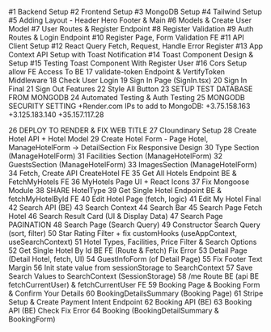 #1 Backend Setup
#2 Frontend Setup
#3 MongoDB Setup
#4 Tailwind Setup
#5 Adding Layout - Header Hero Footer & Main
#6 Models & Create User Model
#7 User Routes & Register Endpoint
#8 Register Validation
#9 Auth Routes & Login Endpoint
#10 Register Page, Form Validation FE
#11 API Client Setup
#12 React Query Fetch, Request, Handle Error Register
#13 App Context API Setup with Toast Notification
#14 Toast Component Design & Setup
#15 Testing Toast Component With Register User
#16 Cors Setup allow FE Access To BE
17 validate-token Endpoint & VertifyToken Middleware
18 Check User Login
19 Sign In Page (SignIn.tsx)
20 Sign In Final
21 Sign Out Features
22 Style All Button
23 SETUP TEST DATABASE FROM MONGODB
24 Automated Testing & Auth Testing
25 MONGODB SECURITY SETTING
+Render.com IPs to add to MongoDB:
+3.75.158.163
+3.125.183.140
+35.157.117.28

26 DEPLOY TO RENDER & FIX WEB TITLE
27 Cloundinary Setup
28 Create Hotel API + Hotel Model
29 Create Hotel Form - Page Hotel, ManageHotelForm -> DetailSection
Fix Responsive Design
30 Type Section (ManageHotelForm)
31 Facilities Section (ManageHotelForm)
32 GuestsSection (ManageHotelForm)
33 ImagesSection (ManageHotelForm)
34 Fetch, Create API CreateHotel FE
35 Get All Hotels Endpoint BE & FetchMyHotels FE
36 MyHotels Page UI + React Icons
37 Fix Mongoose Module
38 SHARE HotelType
39 Get Single Hotel Endpoint BE & fetchMyHotelById FE
40 Edit Hotel Page (fetch, logic)
41 Edit My Hotel Final
42 Search API (BE)
43 Search Context
44 Search Bar
45 Search Page Fetch Hotel
46 Search Result Card (UI & Display Data)
47 Search Page PAGINATION
48 Search Page (Search Query)
49 Constructor Search Query (sort, filter)
50 Star Rating Filter + fix customHooks (useAppContext, useSearchContext)
51 Hotel Types, Facilities, Price Filter & Search Options
52 Get Single Hotel By Id BE FE (Route & Fetch) Fix Error
53 Detail Page (Detail Hotel, fetch, UI)
54 GuestInfoForm (of Detail Page)
55 Fix Footer Text Margin
56 Init state value from sessionStorage to SearchContext
57 Save Search Values to SearchContext (SessionStorage)
58 /me Route BE (api BE fetchCurrentUser) & fetchCurrentUser FE
59 Booking Page & Booking Form & Confirm Your Details
60 BookingDetailsSummary (Booking Page)
61 Stripe Setup & Create Payment Intent Endpoint
62 Booking API (BE)
63 Booking API (BE) Check Fix Error
64 Booking (BookingDetailSummary & BookingForm)